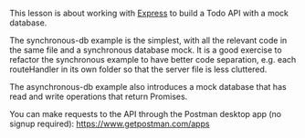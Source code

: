 This lesson is about working with [Express](https://expressjs.com/en/4x/api.html) to build a Todo API with a mock database.

The synchronous-db example is the simplest, with all the relevant code in the same file and a synchronous database mock. It is a good exercise to refactor the synchronous example to have better code separation, e.g. each routeHandler in its own folder so that the server file is less cluttered.

The asynchronous-db example also introduces a mock database that has read and write operations that return Promises.

You can make requests to the API through the Postman desktop app (no signup required): https://www.getpostman.com/apps
